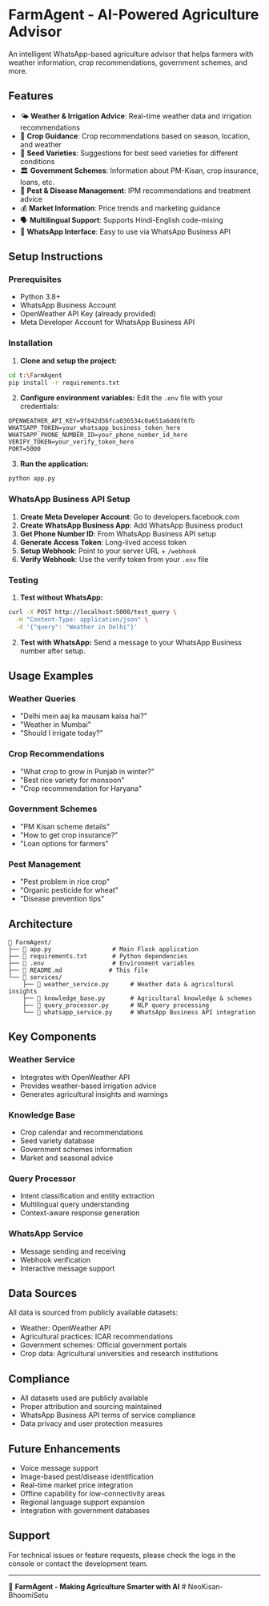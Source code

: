 # FarmAgent - AI-Powered Agriculture Advisor

An intelligent WhatsApp-based agriculture advisor that helps farmers with weather information, crop recommendations, government schemes, and more.

## Features

- 🌤️ **Weather & Irrigation Advice**: Real-time weather data and irrigation recommendations
- 🌾 **Crop Guidance**: Crop recommendations based on season, location, and weather
- 🌱 **Seed Varieties**: Suggestions for best seed varieties for different conditions
- 🏛️ **Government Schemes**: Information about PM-Kisan, crop insurance, loans, etc.
- 🦠 **Pest & Disease Management**: IPM recommendations and treatment advice
- 💰 **Market Information**: Price trends and marketing guidance
- 🗣️ **Multilingual Support**: Supports Hindi-English code-mixing
- 📱 **WhatsApp Interface**: Easy to use via WhatsApp Business API

## Setup Instructions

### Prerequisites
- Python 3.8+
- WhatsApp Business Account
- OpenWeather API Key (already provided)
- Meta Developer Account for WhatsApp Business API

### Installation

1. **Clone and setup the project:**
```bash
cd t:\FarmAgent
pip install -r requirements.txt
```

2. **Configure environment variables:**
Edit the `.env` file with your credentials:
```
OPENWEATHER_API_KEY=9f842d56fca036534c0a651a6dd6f6fb
WHATSAPP_TOKEN=your_whatsapp_business_token_here
WHATSAPP_PHONE_NUMBER_ID=your_phone_number_id_here
VERIFY_TOKEN=your_verify_token_here
PORT=5000
```

3. **Run the application:**
```bash
python app.py
```

### WhatsApp Business API Setup

1. **Create Meta Developer Account**: Go to developers.facebook.com
2. **Create WhatsApp Business App**: Add WhatsApp Business product
3. **Get Phone Number ID**: From WhatsApp Business API setup
4. **Generate Access Token**: Long-lived access token
5. **Setup Webhook**: Point to your server URL + `/webhook`
6. **Verify Webhook**: Use the verify token from your `.env` file

### Testing

1. **Test without WhatsApp:**
```bash
curl -X POST http://localhost:5000/test_query \
  -H "Content-Type: application/json" \
  -d '{"query": "Weather in Delhi"}'
```

2. **Test with WhatsApp:**
Send a message to your WhatsApp Business number after setup.

## Usage Examples

### Weather Queries
- "Delhi mein aaj ka mausam kaisa hai?"
- "Weather in Mumbai"
- "Should I irrigate today?"

### Crop Recommendations
- "What crop to grow in Punjab in winter?"
- "Best rice variety for monsoon"
- "Crop recommendation for Haryana"

### Government Schemes
- "PM Kisan scheme details"
- "How to get crop insurance?"
- "Loan options for farmers"

### Pest Management
- "Pest problem in rice crop"
- "Organic pesticide for wheat"
- "Disease prevention tips"

## Architecture

```
📁 FarmAgent/
├── 📄 app.py                 # Main Flask application
├── 📄 requirements.txt       # Python dependencies
├── 📄 .env                   # Environment variables
├── 📄 README.md             # This file
└── 📁 services/
    ├── 📄 weather_service.py      # Weather data & agricultural insights
    ├── 📄 knowledge_base.py       # Agricultural knowledge & schemes
    ├── 📄 query_processor.py      # NLP query processing
    └── 📄 whatsapp_service.py     # WhatsApp Business API integration
```

## Key Components

### Weather Service
- Integrates with OpenWeather API
- Provides weather-based irrigation advice
- Generates agricultural insights and warnings

### Knowledge Base
- Crop calendar and recommendations
- Seed variety database
- Government schemes information
- Market and seasonal advice

### Query Processor
- Intent classification and entity extraction
- Multilingual query understanding
- Context-aware response generation

### WhatsApp Service
- Message sending and receiving
- Webhook verification
- Interactive message support

## Data Sources

All data is sourced from publicly available datasets:
- Weather: OpenWeather API
- Agricultural practices: ICAR recommendations
- Government schemes: Official government portals
- Crop data: Agricultural universities and research institutions

## Compliance

- All datasets used are publicly available
- Proper attribution and sourcing maintained
- WhatsApp Business API terms of service compliance
- Data privacy and user protection measures

## Future Enhancements

- Voice message support
- Image-based pest/disease identification
- Real-time market price integration
- Offline capability for low-connectivity areas
- Regional language support expansion
- Integration with government databases

## Support

For technical issues or feature requests, please check the logs in the console or contact the development team.

---

🤖 **FarmAgent - Making Agriculture Smarter with AI**
#   N e o K i s a n - B h o o m i S e t u  
 